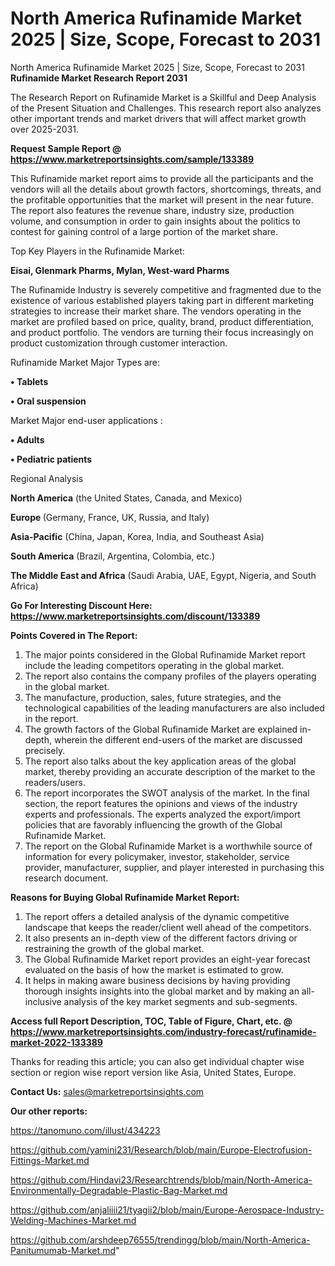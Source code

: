 # North America Rufinamide Market 2025 | Size, Scope, Forecast to 2031
North America Rufinamide Market 2025 | Size, Scope, Forecast to 2031
<strong>Rufinamide Market Research Report 2031</strong>

The Research Report on Rufinamide Market is a Skillful and Deep Analysis of the Present Situation and Challenges. This research report also analyzes other important trends and market drivers that will affect market growth over 2025-2031.

<strong>Request Sample Report @ <a href=https://www.marketreportsinsights.com/sample/133389>https://www.marketreportsinsights.com/sample/133389</a></strong>

This Rufinamide market report aims to provide all the participants and the vendors will all the details about growth factors, shortcomings, threats, and the profitable opportunities that the market will present in the near future. The report also features the revenue share, industry size, production volume, and consumption in order to gain insights about the politics to contest for gaining control of a large portion of the market share.

Top Key Players in the Rufinamide Market:

<strong>Eisai, Glenmark Pharms, Mylan, West-ward Pharms</strong>

The Rufinamide Industry is severely competitive and fragmented due to the existence of various established players taking part in different marketing strategies to increase their market share. The vendors operating in the market are profiled based on price, quality, brand, product differentiation, and product portfolio. The vendors are turning their focus increasingly on product customization through customer interaction.

Rufinamide Market Major Types are:

<strong>• Tablets

• Oral suspension</strong>

Market Major end-user applications :

<strong>• Adults

• Pediatric patients</strong>

Regional Analysis

</u><strong><b>North America</b></strong> (the United States, Canada, and Mexico)

<strong><b>Europe </b></strong>(Germany, France, UK, Russia, and Italy)

<strong><b>Asia-Pacific</b></strong> (China, Japan, Korea, India, and Southeast Asia)

<strong><b>South America</b></strong> (Brazil, Argentina, Colombia, etc.)

<strong><b>The Middle East and Africa</b></strong> (Saudi Arabia, UAE, Egypt, Nigeria, and South Africa)

<strong>Go For Interesting Discount Here: <a href=https://www.marketreportsinsights.com/discount/133389>https://www.marketreportsinsights.com/discount/133389</a></strong>

<strong>Points Covered in The Report:</strong>
<ol>
  <li>The major points considered in the Global Rufinamide Market report include the leading competitors operating in the global market.</li>
  <li>The report also contains the company profiles of the players operating in the global market.</li>
  <li>The manufacture, production, sales, future strategies, and the technological capabilities of the leading manufacturers are also included in the report.</li>
  <li>The growth factors of the Global Rufinamide Market are explained in-depth, wherein the different end-users of the market are discussed precisely.</li>
  <li>The report also talks about the key application areas of the global market, thereby providing an accurate description of the market to the readers/users.</li>
  <li>The report incorporates the SWOT analysis of the market. In the final section, the report features the opinions and views of the industry experts and professionals. The experts analyzed the export/import policies that are favorably influencing the growth of the Global Rufinamide Market.</li>
  <li>The report on the Global Rufinamide Market is a worthwhile source of information for every policymaker, investor, stakeholder, service provider, manufacturer, supplier, and player interested in purchasing this research document.</li>
</ol>
<strong>Reasons for Buying Global Rufinamide Market Report:</strong>

<ol>
  <li>The report offers a detailed analysis of the dynamic competitive landscape that keeps the reader/client well ahead of the competitors.</li>
  <li>It also presents an in-depth view of the different factors driving or restraining the growth of the global market.</li>
  <li>The Global Rufinamide Market report provides an eight-year forecast evaluated on the basis of how the market is estimated to grow.</li>
  <li>It helps in making aware business decisions by having providing thorough insights insights into the global market and by making an all-inclusive analysis of the key market segments and sub-segments.</li>
</ol>
<strong>Access full Report Description, TOC, Table of Figure, Chart, etc. @ <a href=https://www.marketreportsinsights.com/industry-forecast/rufinamide-market-2022-133389>https://www.marketreportsinsights.com/industry-forecast/rufinamide-market-2022-133389</a></strong>


Thanks for reading this article; you can also get individual chapter wise section or region wise report version like Asia, United States, Europe.

<strong>Contact Us:</strong>
sales@marketreportsinsights.com

<strong>Our other reports:</strong>

<a href=https://tanomuno.com/illust/434223>https://tanomuno.com/illust/434223</a>

<a href=https://github.com/yamini231/Research/blob/main/Europe-Electrofusion-Fittings-Market.md>https://github.com/yamini231/Research/blob/main/Europe-Electrofusion-Fittings-Market.md</a>

<a href=https://github.com/Hindavi23/Researchtrends/blob/main/North-America-Environmentally-Degradable-Plastic-Bag-Market.md>https://github.com/Hindavi23/Researchtrends/blob/main/North-America-Environmentally-Degradable-Plastic-Bag-Market.md</a>

<a href=https://github.com/anjaliiii21/tyagii2/blob/main/Europe-Aerospace-Industry-Welding-Machines-Market.md>https://github.com/anjaliiii21/tyagii2/blob/main/Europe-Aerospace-Industry-Welding-Machines-Market.md</a>

<a href=https://github.com/arshdeep76555/trendingg/blob/main/North-America-Panitumumab-Market.md>https://github.com/arshdeep76555/trendingg/blob/main/North-America-Panitumumab-Market.md</a>"
